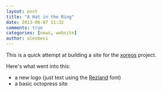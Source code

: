 ```yaml
---
layout: post
title: "A Hat in the Ring"
date: 2013-06-07 11:32
comments: true
categories: [news, website]
author: alexbevi
---
```


This is a quick attempt at building a site for the [xoreos](http://xoreos.org) project.

Here's what went into this:

* a new logo (just text using the [Rezland](http://www.dafont.com/rezland.font?text=pulse&psize=l) font)
* a basic octopress site
